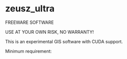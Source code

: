 # zeusz_ultra
FREEWARE SOFTWARE

USE AT YOUR OWN RISK, NO WARRANTY!

This is an experimental GIS software with CUDA support.

Minimum requirement:
